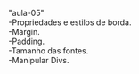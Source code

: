 "aula-05" 
<br>
-Propriedades e estilos de borda.
<br>
-Margin.
<br>
-Padding.
<br>
-Tamanho das fontes.
<br>
-Manipular Divs.
<br>
